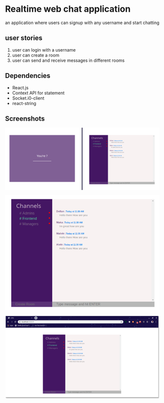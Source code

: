 
# Realtime web chat application
an application where users can signup with any username and start chatting

## user stories
1. user can login with a username
2. user can create a room
3. user can send and receive messages in different rooms


## Dependencies
- React.js
- Context API for statement
- Socket.i0-client
- react-string



## Screenshots
![shot1](screenshots/shot1.png)

![shot2](screenshots/shot2.png)

![shot3](screenshots/shot3.png)

